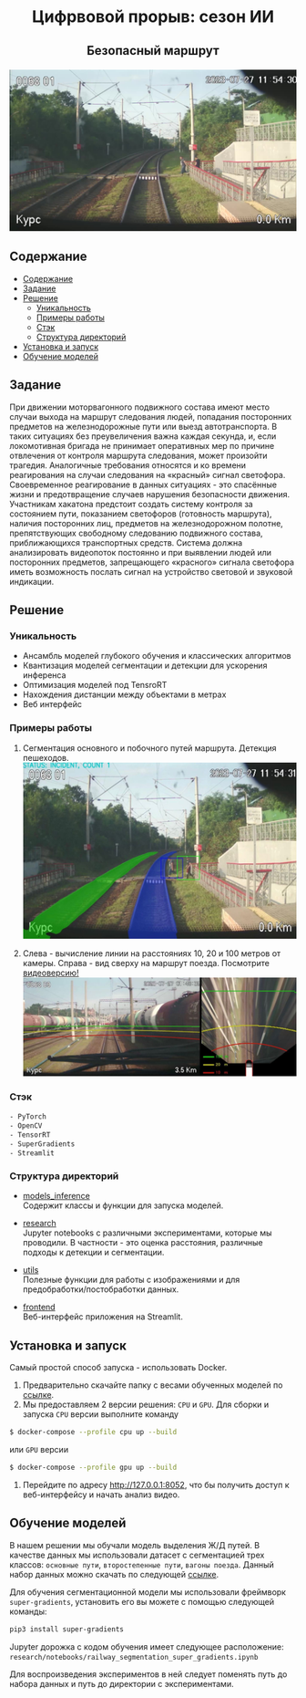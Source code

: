 # <p align="center">Цифрвовой прорыв: сезон ИИ</p>
## <p align="center">Безопасный маршрут</p>

![image](./assets/out-001.jpg)
## Содержание
- [Содержание](#содержание)
- [Задание](#задание)
- [Решение](#решение)
  - [Уникальность](#уникальность)
  - [Примеры работы](#примеры-работы)
  - [Стэк](#стэк)
  - [Структура директорий](#структура-директорий)
- [Установка и запуск](#установка-и-запуск)
- [Обучение моделей](#обучение-моделей)


## Задание
При движении моторвагонного подвижного состава имеют место случаи выхода на маршрут следования людей, попадания посторонних предметов на железнодорожные пути или выезд автотранспорта. В таких ситуациях без преувеличения важна каждая секунда, и, если локомотивная бригада не принимает оперативных мер по причине отвлечения от контроля маршрута следования, может произойти трагедия. Аналогичные требования относятся и ко времени реагирования на случаи следования на «красный» сигнал светофора. Своевременное реагирование в данных ситуациях - это спасённые жизни и предотвращение случаев нарушения безопасности движения.
Участникам хакатона предстоит создать систему контроля за состоянием пути, показанием светофоров (готовность маршрута), наличия посторонних лиц, предметов на железнодорожном полотне, препятствующих свободному следованию подвижного состава, приближающихся транспортных средств. Система должна анализировать видеопоток постоянно и при выявлении людей или посторонних предметов, запрещающего «красного» сигнала светофора иметь возможность послать сигнал на устройство световой и звуковой индикации.

## Решение
### Уникальность
- Ансамбль моделей глубокого обучения и классических алгоритмов
- Квантизация моделей сегментации и детекции для ускорения инференса
- Оптимизация моделей под TensroRT
- Нахождения дистанции между объектами в метрах
- Веб интерфейс

### Примеры работы
1. Сегментация основного и побочного путей маршрута. Детекция пешеходов.
![image](./assets/sample1.jpeg)

2. Слева - вычисление линии на расстояниях 10, 20 и 100 метров от камеры. Справа - вид сверху на маршрут поезда.
Посмотрите [видеоверсию!](https://drive.google.com/file/d/1_9dY4oTE-lisvIhNVidGyK169r54kulL/view?usp=sharing)
![image](./assets/sample2.jpeg)

### Стэк
    - PyTorch
    - OpenCV
    - TensorRT
    - SuperGradients
    - Streamlit

### Структура директорий
- [models_inference](https://github.com/AlexeySrus/railway_analysis/tree/main/models_inference) <br>
Содержит классы и функции для запуска моделей.

- [research](https://github.com/AlexeySrus/railway_analysis/tree/main/research) <br>
Jupyter notebooks с различными экспериментами, которые мы проводили. В частности - это оценка расстояния, различные подходы к детекции и сегментации.

- [utils](https://github.com/AlexeySrus/railway_analysis/tree/main/utils) <br>
Полезные функции для работы с изображениями и для предобработки/постобработки данных.

- [frontend](https://github.com/AlexeySrus/railway_analysis/tree/main/frontend) <br>
Веб-интерфейс приложения на Streamlit.

## Установка и запуск
Самый простой способ запуска - использовать Docker.

1. Предварительно скачайте папку с весами обученных моделей по [ссылке](https://disk.yandex.ru/d/LhyLduv2Jqu0eQ/weights).
2. Мы предоставляем 2 версии решения: `CPU` и `GPU`. Для сборки и запуска `CPU` версии выполните команду
```bash
$ docker-compose --profile cpu up --build
```
или `GPU` версии
```bash
$ docker-compose --profile gpu up --build
```
1. Перейдите по адресу http://127.0.0.1:8052, что бы получить доступ к веб-интерфейсу и начать анализ видео.

## Обучение моделей

В нашем решении мы обучали модель выделения Ж/Д путей. В качестве данных мы использовали датасет с сегментацией трех классов:
`основные пути`, `второстепенные пути`, `вагоны поезда`.
Данный набор данных можно скачать по следующей [ссылке](https://disk.yandex.ru/d/JUfPnhblvOQrDg "Yandex Disk"). 

Для обучения сегментационной модели мы использовали фреймворк `super-gradients`, установить его вы можете с помощью следующей команды:
```bash
pip3 install super-gradients
```

Jupyter дорожка с кодом обучения имеет следующее расположение:
`research/notebooks/railway_segmentation_super_gradients.ipynb`

Для воспроизведения экспериментов в ней следует поменять путь до набора данных и путь до директории с экспериментами.

